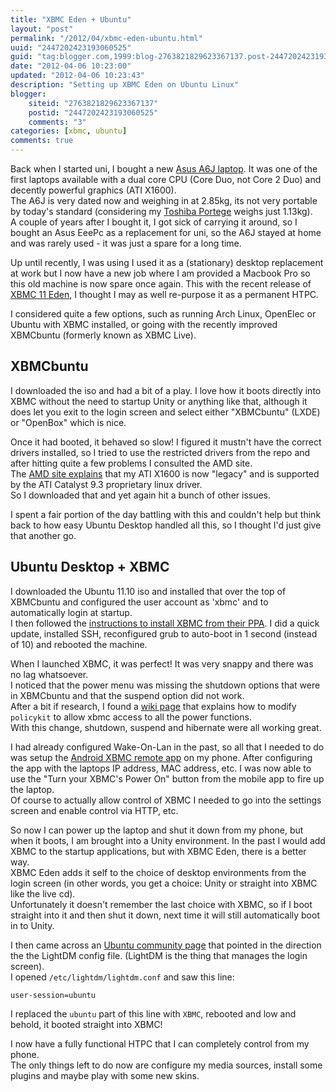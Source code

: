 ```yaml
---
title: "XBMC Eden + Ubuntu"
layout: "post"
permalink: "/2012/04/xbmc-eden-ubuntu.html"
uuid: "2447202423193060525"
guid: "tag:blogger.com,1999:blog-2763821829623367137.post-2447202423193060525"
date: "2012-04-06 10:23:00"
updated: "2012-04-06 10:23:43"
description: "Setting up XBMC Eden on Ubuntu Linux"
blogger:
    siteid: "2763821829623367137"
    postid: "2447202423193060525"
    comments: "3"
categories: [xbmc, ubuntu]
comments: true
---
```


Back when I started uni, I bought a new [Asus A6J laptop](http://www.notebookreview.com/default.asp?newsID=2886). It was one of the first laptops available with a dual core CPU (Core Duo, not Core 2 Duo) and decently powerful graphics (ATI X1600).  
The A6J  is very dated now and weighing in at 2.85kg, its not very portable by today's standard (considering my [Toshiba Portege](/2011/12/toshiba-portege-z830.html) weighs just 1.13kg).  
A couple of years after I bought it, I got sick of carrying it around, so I bought an Asus EeePc as a replacement for uni, so the A6J stayed at home and was rarely used - it was just a spare for a long time.

Up until recently, I was using I used it as a (stationary) desktop replacement at work but I now have a new job where I am provided a  Macbook Pro so this old machine is now spare once again. This with the recent release of [XBMC 11 Eden](http://xbmc.org/natethomas/2012/03/24/xbmc-11-0-eden/), I thought I may as well re-purpose it as a permanent HTPC.

I considered quite a few options, such as running Arch Linux, OpenElec or Ubuntu with XBMC installed, or going with the recently improved XBMCbuntu (formerly known as XBMC Live).


XBMCbuntu
---------

I downloaded the iso and had a bit of a play. I love how it boots directly into XBMC without the need to startup Unity or anything like that, although it does let you exit to the login screen and select either "XBMCbuntu" (LXDE) or "OpenBox" which is nice.

Once it had booted, it behaved so slow! I figured it mustn't have the correct drivers installed, so I tried to use the restricted drivers from the repo and after hitting quite a few problems I consulted the AMD site.  
The [AMD site explains](http://support.amd.com/us/gpudownload/linux/Legacy/Pages/radeon_linux.aspx?type=2.4.1&amp;product=2.4.1.3.12&amp;lang=English) that my ATI X1600 is now "legacy" and is supported by the ATI Catalyst 9.3 proprietary linux driver.  
So I downloaded that and yet again hit a bunch of other issues.

I spent a fair portion of the day battling with this and couldn't help but think back to how easy Ubuntu Desktop handled all this, so I thought I'd just give that another go.


Ubuntu Desktop + XBMC
---------------------

I downloaded the Ubuntu 11.10 iso and installed that over the top of XBMCbuntu and configured the user account as 'xbmc' and to automatically login at startup.  
I then followed the [instructions to install XBMC from their PPA](http://wiki.xbmc.org/index.php?title=Installing_XBMC_for_Linux). I did a quick update, installed SSH, reconfigured grub to auto-boot in 1 second (instead of 10) and rebooted the machine.

When I launched XBMC, it was perfect! It was very snappy and there was no lag whatsoever.  
I noticed that the power menu was missing the shutdown options that were in XBMCbuntu and that the suspend option did not work.  
After a bit if research, I found a [wiki page](http://wiki.xbmc.org/index.php?title=HOW-TO:Suspend_and_wake_in_Ubuntu) that explains how to modify `policykit` to allow xbmc access to all the power functions.  
With this change, shutdown, suspend and hibernate were all working great.

I had already configured Wake-On-Lan in the past, so all that I needed to do was setup the [Android XBMC remote app](https://play.google.com/store/apps/details?id=org.xbmc.android.remote&amp;feature=search_result#?t=W251bGwsMSwxLDEsIm9yZy54Ym1jLmFuZHJvaWQucmVtb3RlIl0.) on my phone. After configuring the app with the laptops IP address, MAC address, etc. I was now able to use the "Turn your XBMC's Power On" button from the mobile app to fire up the laptop.  
Of course to actually allow control of XBMC I needed to go into the settings screen and enable control via HTTP, etc.

So now I can power up the laptop and shut it down from my phone, but when it boots, I am brought into a Unity environment. In the past I would add XBMC to the startup applications, but with XBMC Eden, there is a better way.  
XBMC Eden adds it self to the choice of desktop environments from the login screen (in other words, you get a choice: Unity or straight into XBMC like the live cd).  
Unfortunately it doesn't remember the last choice with XBMC, so if I boot straight into it and then shut it down, next time it will still automatically boot in to Unity.

I then came across an [Ubuntu community page](https://help.ubuntu.com/community/AutoLogin#For_Ubuntu_10.04_.28Lucid_Lynx.29) that pointed in the direction the the LightDM config file. (LightDM is the thing that manages the login screen).  
I opened `/etc/lightdm/lightdm.conf` and saw this line:

```
user-session=ubuntu
```

I replaced the `ubuntu` part of this line with `XBMC`, rebooted and low and behold, it booted straight into XBMC!

I now have a fully functional HTPC that I can completely control from my phone.  
The only things left to do now are configure my media sources, install some plugins and maybe play with some new skins.
